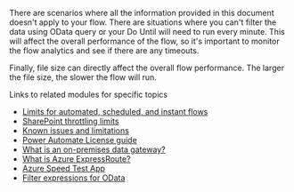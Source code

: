 There are scenarios where all the information provided in this document doesn't apply to your flow. There are situations where you can't filter the data using OData query or your Do Until will need to run every minute. This will affect the overall performance of the flow, so it's important to monitor the flow analytics and see if there are any timeouts.

Finally, file size can directly affect the overall flow performance. The larger the file size, the slower the flow will run.

Links to related modules for specific topics

- [Limits for automated, scheduled, and instant flows](https://docs.microsoft.com/power-automate/limits-and-config/?azure-portal=true)
- [SharePoint throttling limits](https://docs.microsoft.com/connectors/sharepointonline/?azure-portal=true#limits)
- [Known issues and limitations](https://docs.microsoft.com/connectors/sharepointonline/?azure-portal=true#known-issues-and-limitations/)
- [Power Automate License guide](https://go.microsoft.com/fwlink/?linkid=2085130&azure-portal=true)
- [What is an on-premises data gateway?](https://docs.microsoft.com/powerapps/maker/canvas-apps/gateway-reference/?azure-portal=true)
- [What is Azure ExpressRoute?](https://docs.microsoft.com/azure/expressroute/expressroute-introduction/?azure-portal=true)
- [Azure Speed Test App](https://azurespeedtest.azurewebsites.net/?azure-portal=true)
- [Filter expressions for OData](https://docs.microsoft.com/previous-versions/dynamicsnav-2016/hh169248(v=nav.90)?redirectedfrom=MSDN&azure-portal=true#filter-expressions)
